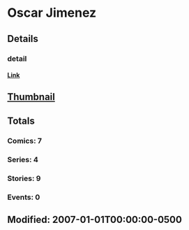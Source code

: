 # Oscar  Jimenez 
## Details
### detail
#### [Link](http://marvel.com/comics/creators/9207/oscar_jimenez?utm_campaign=apiRef&utm_source=225578a89fc76f3d20fbffda5d17a88d)
## [Thumbnail](http://i.annihil.us/u/prod/marvel/i/mg/b/40/image_not_available.jpg)
## Totals
### Comics: 7
### Series: 4
### Stories: 9
### Events: 0
## Modified: 2007-01-01T00:00:00-0500